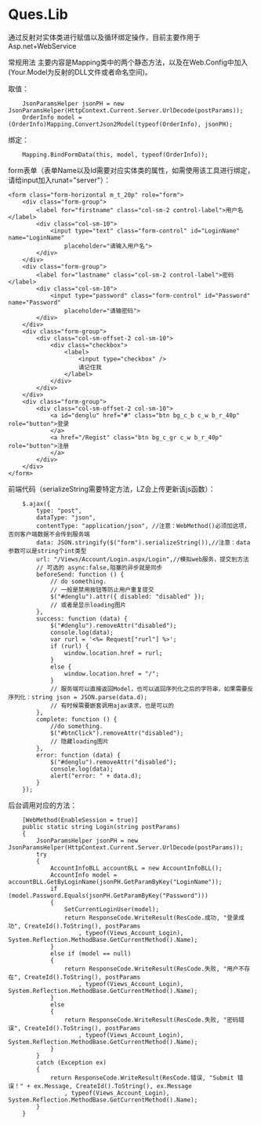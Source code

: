 # Ques.Lib

通过反射对实体类进行赋值以及循环绑定操作，目前主要作用于Asp.net+WebService

常规用法 主要内容是Mapping类中的两个静态方法，以及在Web.Config中加入
<add key="ModelMapping" value="Your.Model"/>(Your.Model为反射的DLL文件或者命名空间)。

取值：

        JsonParamsHelper jsonPH = new JsonParamsHelper(HttpContext.Current.Server.UrlDecode(postParams));
        OrderInfo model = (OrderInfo)Mapping.ConvertJson2Model(typeof(OrderInfo), jsonPH);
绑定：

        Mapping.BindFormData(this, model, typeof(OrderInfo));
        
        

form表单（表单Name以及Id需要对应实体类的属性，如需使用该工具进行绑定，请给input加入runat="server"）：

    <form class="form-horizontal m_t_20p" role="form">
        <div class="form-group">
            <label for="firstname" class="col-sm-2 control-label">用户名</label>
            <div class="col-sm-10">
                <input type="text" class="form-control" id="LoginName" name="LoginName"
                    placeholder="请输入用户名">
            </div>
        </div>
        <div class="form-group">
            <label for="lastname" class="col-sm-2 control-label">密码</label>
            <div class="col-sm-10">
                <input type="password" class="form-control" id="Password" name="Password"
                    placeholder="请输密码">
            </div>
        </div>
        <div class="form-group">
            <div class="col-sm-offset-2 col-sm-10">
                <div class="checkbox">
                    <label>
                        <input type="checkbox" />
                        请记住我
                    </label>
                </div>
            </div>
        </div>
        <div class="form-group">
            <div class="col-sm-offset-2 col-sm-10">
                <a id="denglu" href="#" class="btn bg_c_b c_w b_r_40p" role="button">登录
                </a>
                <a href="/Regist" class="btn bg_c_gr c_w b_r_40p" role="button">注册
                </a>
            </div>
        </div>
    </form>
    
前端代码（serializeString需要特定方法，LZ会上传更新该js函数）：

        $.ajax({
            type: "post",
            dataType: "json",
            contentType: "application/json", //注意：WebMethod()必须加这项，否则客户端数据不会传到服务端
            data: JSON.stringify($("form").serializeString()),//注意：data参数可以是string个int类型
            url: "/Views/Account/Login.aspx/Login",//模拟web服务，提交到方法
            // 可选的 async:false,阻塞的异步就是同步
            beforeSend: function () {
                // do something.
                // 一般是禁用按钮等防止用户重复提交
                $("#denglu").attr({ disabled: "disabled" });
                // 或者是显示loading图片
            },
            success: function (data) {
                $("#denglu").removeAttr("disabled");
                console.log(data);
                var rurl = '<%= Request["rurl"] %>';
                if (rurl) {
                    window.location.href = rurl;
                }
                else {
                    window.location.href = "/";
                }
                // 服务端可以直接返回Model，也可以返回序列化之后的字符串，如果需要反序列化：string json = JSON.parse(data.d);
                // 有时候需要嵌套调用ajax请求，也是可以的
            },
            complete: function () {
                //do something.
                $("#btnClick").removeAttr("disabled");
                // 隐藏loading图片
            },
            error: function (data) {
                $("#denglu").removeAttr("disabled");
                console.log(data);
                alert("error: " + data.d);
            }
        });

后台调用对应的方法：

        [WebMethod(EnableSession = true)]
        public static string Login(string postParams)
        {
            JsonParamsHelper jsonPH = new JsonParamsHelper(HttpContext.Current.Server.UrlDecode(postParams));
            try
            {
                AccountInfoBLL accountBLL = new AccountInfoBLL();
                AccountInfo model = accountBLL.GetByLoginName(jsonPH.GetParamByKey("LoginName"));
                if (model.Password.Equals(jsonPH.GetParamByKey("Password")))
                {
                    SetCurrentLoginUser(model);
                    return ResponseCode.WriteResult(ResCode.成功, "登录成功", CreateId().ToString(), postParams
                        , typeof(Views_Account_Login), System.Reflection.MethodBase.GetCurrentMethod().Name);
                }
                else if (model == null)
                {
                    return ResponseCode.WriteResult(ResCode.失败, "用户不存在", CreateId().ToString(), postParams
                        , typeof(Views_Account_Login), System.Reflection.MethodBase.GetCurrentMethod().Name);
                }
                else
                {
                    return ResponseCode.WriteResult(ResCode.失败, "密码错误", CreateId().ToString(), postParams
                        , typeof(Views_Account_Login), System.Reflection.MethodBase.GetCurrentMethod().Name);
                }
            }
            catch (Exception ex)
            {
                return ResponseCode.WriteResult(ResCode.错误, "Submit 错误！" + ex.Message, CreateId().ToString(), ex.Message
                    , typeof(Views_Account_Login), System.Reflection.MethodBase.GetCurrentMethod().Name);
            }
        }
